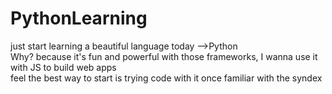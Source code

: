 # PythonLearning

just start learning a beautiful language today -->Python<br>
Why? because it's fun and powerful with those frameworks, I wanna use it with JS to build web apps<br>
feel the best way to start is trying code with it once familiar with the syndex 

